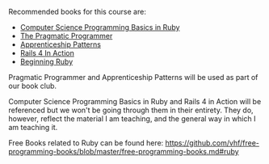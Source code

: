 Recommended books for this course are:

 * [Computer Science Programming Basics in Ruby](http://www.amazon.com/Computer-Science-Programming-Basics-Ruby-ebook/dp/B00CEKY2B2/ref=sr_1_1?s=books&ie=UTF8&qid=1386724117&sr=1-1&keywords=Computer+Science+Programming+Basics+in+Ruby)
 * [The Pragmatic Programmer](http://www.amazon.com/The-Pragmatic-Programmer-Journeyman-Master/dp/020161622X)
 * [Apprenticeship Patterns](http://www.amazon.com/Apprenticeship-Patterns-Guidance-Aspiring-Craftsman/dp/0596518382)
 * [Rails 4 In Action](http://www.manning.com/bigg2/)
 * [Beginning Ruby](http://www.amazon.com/Beginning-Ruby-Novice-Professional-Experts/dp/1430223634/ref=la_B002BM7VJS_1_1?s=books&ie=UTF8&qid=1405098483&sr=1-1)

Pragmatic Programmer and Apprenticeship Patterns will be used as part of our book club.

Computer Science Programming Basics in Ruby and Rails 4 in Action will be referenced but we won't be going through them in their entirety.  They do, however, reflect the material I am teaching, and the general way in which I am teaching it.

Free Books related to Ruby can be found here: https://github.com/vhf/free-programming-books/blob/master/free-programming-books.md#ruby

